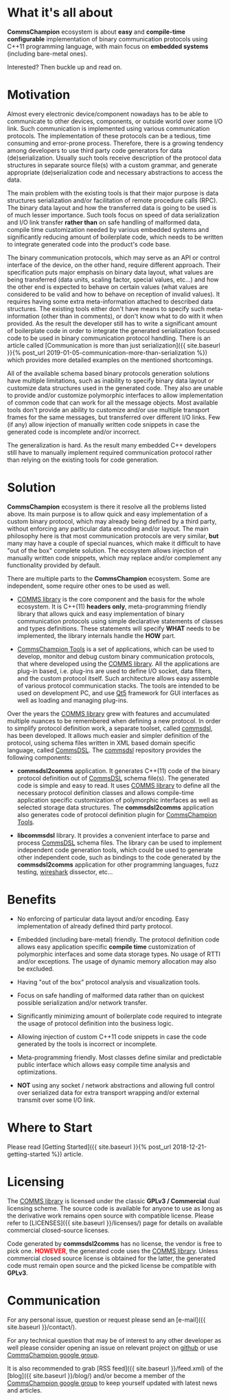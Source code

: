 # What it's all about
**CommsChampion** ecosystem is about **easy** and **compile-time configurable** implementation 
of binary communication protocols using C++11 programming language, 
with main focus on **embedded systems** (including bare-metal ones). 

Interested? Then buckle up and read on.

# Motivation
Almost every electronic device/component nowadays has to be able to communicate
to other devices, components, or outside world over some I/O link. Such communication
is implemented using various communication protocols. The implementation of
these protocols can be a tedious, time consuming and error-prone process.
Therefore, there is a growing tendency among developers to use third party code 
generators for data (de)serialization. Usually such tools receive description
of the protocol data structures in separate source file(s) with a custom grammar, 
and generate appropriate (de)serialization code and necessary abstractions to 
access the data. 

The main problem with the existing tools is that their major purpose
is data structures serialization and/or facilitation of remote procedure calls (RPC).
The binary data layout and how the transferred data is going to be used is of much
lesser importance. Such tools focus on speed of data serialization and I/O link transfer
**rather than** on safe handling of malformed data, compile time customization 
needed by various embedded systems and significantly reducing amount
of boilerplate code, which needs to be written to integrate generated
code into the product's code base. 

The binary communication protocols, which may serve as
an API or control interface of the device, on the other hand, require different approach.
Their specification puts major emphasis on binary data layout, what values are
being transferred (data units, scaling factor, special values, etc...) 
and how the other end is expected 
to behave on certain values (what values are considered to be valid and how to
behave on reception of invalid values). It requires having some extra meta-information
attached to described data structures. The existing tools either don't have means
to specify such meta-information (other than in comments), or don't know what to
do with it when provided. As the result the developer still has to write a 
significant amount of boilerplate code in order to integrate the generated 
serialization focused code to be used in binary communication protocol handling.
There is an article called 
[Communication is more than just serialization]({{ site.baseurl }}{% post_url 2019-01-05-communication-more-than-serialization %}) which provides more detailed examples on the mentioned
shortcomings.

All of the available schema based binary protocols generation solutions 
have multiple limitations,
such as inability to specify binary data layout or customize data structures 
used in the generated code. They also are unable to provide and/or customize
polymorphic interfaces to allow implementation of common
code that can work for all the message objects. Most available tools don't provide an
ability to customize and/or use multiple transport frames for the same messages,
but transferred over different I/O links. Few (if any) allow injection of
manually written code snippets in case the generated code is incomplete and/or
incorrect.

The generalization is hard. As the result many embedded C++ developers still have 
to manually implement required communication protocol 
rather than relying on the existing tools for code generation.

# Solution
**CommsChampion** ecosystem is there it resolve all the problems listed above. 
Its main purpose is to allow quick and easy implementation of a custom binary
protocol, which may already being defined by a third party, without enforcing
any particular data encoding and/or layout. The main philosophy here is that
most communication protocols are very similar, **but** many may have a couple
of special nuances, which make it difficult to have "out of the box" complete
solution. The ecosystem allows injection of manually written code snippets, which
may replace and/or complement any functionality provided by default. 

There are multiple parts to the **CommsChampion** ecosystem. 
Some are independent, some require other ones to be used as well.

- [COMMS library](https://github.com/arobenko/comms_champion#comms-library)
is the core component and the basis for the whole ecosystem. It is C++(11) **headers only**,
meta-programming friendly 
library that allows quick and easy implementation of binary communication protocols
using simple declarative statements of classes and types definitions.
These statements will specify **WHAT** needs to be implemented, 
the library internals handle the **HOW** part.

- [CommsChampion Tools](https://github.com/arobenko/comms_champion#commschampion-tools)
is a set of applications, which can be used to 
develop, monitor and debug custom binary communication protocols, that where
developed using the [COMMS library](https://github.com/arobenko/comms_champion#comms-library).
All the applications are plug-in based, i.e. plug-ins are used to define 
I/O socket, data filters, and the custom protocol itself. Such architecture allows
easy assemble of various protocol communication stacks. The tools are intended
to be used on development PC, and use [Qt5](http://www.qt.io/) framework 
for GUI interfaces as well as loading and managing plug-ins.

Over the years the [COMMS library](https://github.com/arobenko/comms_champion#comms-library)
grew with features and accumulated multiple nuances to be remembered when defining 
a new protocol. In order to simplify protocol definition work, a separate toolset, called 
[commsdsl](https://github.com/arobenko/commsdsl), 
has been developed. It allows much easier and simpler definition of the protocol, 
using schema files written in XML based domain specific language, called 
[CommsDSL](https://github.com/arobenko/CommsDSL-Specification). The
[commsdsl](https://github.com/arobenko/commsdsl) repository provides the following
components:

- **commsdsl2comms** application. It generates C++(11) code of the binary protocol 
definition out of [CommsDSL](https://github.com/arobenko/CommsDSL-Specification) 
schema file(s). The generated code is simple and easy to read. 
It uses [COMMS library](https://github.com/arobenko/comms_champion#comms-library)
to define all the necessary protocol definition classes and allows compile-time
application specific customization of polymorphic interfaces as well as selected
storage data structures. The **commsdsl2comms**
application also generates code of protocol definition plugin for
[CommsChampion Tools](https://github.com/arobenko/comms_champion#commschampion-tools).

- **libcommsdsl** library. It provides a convenient interface to parse and
process [CommsDSL](https://github.com/arobenko/CommsDSL-Specification) schema
files. The library can be used to implement independent code generation tools,
which could be used to generate other independent code, such as bindings to the
code generated by the **commsdsl2comms** application for other programming
languages, fuzz testing, [wireshark](https://www.wireshark.org/) dissector, etc...

# Benefits

- No enforcing of particular data layout and/or encoding. Easy implementation of 
already defined third party protocol.

- Embedded (including bare-metal) friendly. The protocol definition code 
allows easy application specific **compile time** customization of polymorphic
interfaces and some data storage types. No usage of RTTI and/or exceptions. 
The usage of dynamic memory allocation may also be excluded.

- Having "out of the box" protocol analysis and visualization tools.

- Focus on safe handling of malformed data rather than on quickest possible
serialization and/or network transfer.

- Significantly minimizing amount of boilerplate code required to integrate the
usage of protocol definition into the business logic.

- Allowing injection of custom C++11 code snippets in case the code generated by the tools 
is incorrect or incomplete.

- Meta-programming friendly. Most classes define similar and predictable
public interface which allows easy compile time analysis and optimizations.

- **NOT** using any socket / network abstractions and allowing full control
over serialized data for extra transport wrapping and/or external transmit over
some I/O link.

# Where to Start
Please read [Getting Started]({{ site.baseurl }}{% post_url 2018-12-21-getting-started %}) article.

# Licensing
The [COMMS library](https://github.com/arobenko/comms_champion#comms-library) is licensed under
the classic **GPLv3 / Commercial** dual licensing scheme. The
source code is available for anyone to use as long as the derivative work
remains open source with compatible license. Please refer to 
[LICENSES]({{ site.baseurl }}/licenses/) page for details on available commercial closed-source 
licenses.

Code generated by **commsdsl2comms** has no license, the vendor is free to
pick one. <span style="color:red">**HOWEVER**</span>, the generated code
uses the [COMMS library](https://github.com/arobenko/comms_champion#comms-library). 
Unless commercial closed source license is obtained for the latter, the
generated code must remain open source and the picked license be compatible 
with **GPLv3**.

# Communication
For any personal issue, question or request please send an 
[e-mail]({{ site.baseurl }}/contact/).

For any technical question that may be of interest to any other developer as
well please consider opening an issue on relevant project on [github](https://github.com/arobenko/) 
or use [CommsChampion google group](https://groups.google.com/forum/#!forum/commschampion).

It is also recommended to grab [RSS feed]({{ site.baseurl }}/feed.xml) of the 
[blog]({{ site.baseurl }}/blog/) and/or become a member of the
[CommsChampion google group](https://groups.google.com/forum/#!forum/commschampion)
to keep yourself updated with latest news and articles.
